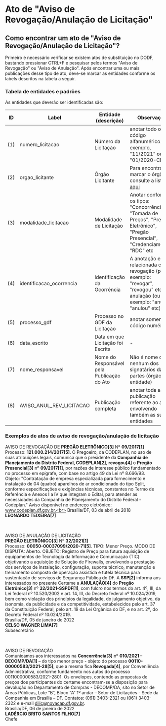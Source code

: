 # Ato de "Aviso de Revogação/Anulação de Licitação"


## Como encontrar um ato de "Aviso de Revogação/Anulação de Licitação"?

Primeiro é necessário verificar se existem atos de substituição no DODF, bastando pressionar CTRL+F e pesquisar pelos termos "Aviso de Revogação" ou "Aviso de Anulação". Após encontrar uma ou mais publicações desse tipo de ato, deve-se marcar as entidades conforme os labels descritos na tabela a seguir.

### Tabela de entidades e padrões

As entidades que deverão ser identificadas são:

ID | Label | Entidade (descrição)  | Observação
------- | ------- | ------- | ------- 
(1) | numero_licitacao | Número da Licitação | anotar todo o código alfanumérico. Por exemplo, "11/2021" ou "01/2020-CEB"
(2) | orgao_licitante | Órgão Licitante | Para encontrar e marcar o órgão, consulte a lista [aqui](../listagem_orgaos.md)
(3) | modalidade_licitacao | Modalidade de Licitação | Anotar conforme os tipos: "Concorrência", "Tomada de Preços", "Pregão Eletrônico", "Pregão Presencial", "Credenciamento", "RDC" etc
(4) | identificacao_ocorrencia | Identificação da Ocorrência | A anotação está relacionada com revogação (por exemplo: "revogar", "revogou" etc) ou anulação (ou por exemplo: "anular", "anulou" etc)
(5) | processo_gdf | Processo no GDF da Licitação | anotar somente o código numérico
(6) | data_escrito | Data em que Licitação foi Escrita | -
(7) | nome_responsavel | Nome do Responsável pela Publicação do Ato |	Não é nome de nenhum dos signatários das partes (órgão e entidade)
(8) | AVISO_ANUL_REV_LICITACAO | Publicação completa | anotar toda a publicação referente ao ato, envolvendo também as suas entidades

### Exemplos de atos de aviso de revogação/anulação de licitação

AVISO DE REVOGAÇÃO DE **PREGÃO ELETRÔNICO[3]** Nº **09/2017[1]**<br>
Processo: **121.000.214/2017[5]**. O Pregoeiro, da CODEPLAN, no uso de suas atribuições legais, comunica que o presidente da **Companhia de Planejamento do Distrito Federal, CODEPLAN[2]**, **revogou[4]** o **Pregão Presencial[3]** nº **09/2017[1]**, por razões de interesse público fundamentado no processo em epígrafe, com base no artigo 49 da Lei nº 8.666/93. Objeto: "Contratação de empresa especializada para fornecimento e instalação de 04 (quatro) aparelhos de ar condicionado do tipo Split, conforme especificações e exigências técnicas, constantes no Termo de Referência e Anexos I a IV que integram o Edital, para atender as necessidades da Companhia de Planejamento do Distrito Federal - Codeplan." Aviso disponível no endereço eletrônico: www.codeplan.df.gov.br.<br>
Brasília/DF, 03 de abril de 2018<br>
**LEONARDO TEIXEIRA[7]**<br><br><br>


AVISO DE ANULAÇÃO DE LICITAÇÃO<br>
**PREGÃO ELETRÔNICO[3]** Nº **32/2021[1]**<br>
Processo: **00050-00037099/2020-71[5]**. TIPO: Menor Preço. MODO DE DISPUTA: Aberto. OBJETO: Registro de Preço para futura aquisição de equipamentos de Tecnologia da Informação e Comunicação (TIC) objetivando a aquisição de Solução de Firewalls, envolvendo a prestação dos serviços de instalação, configuração, suporte técnico, manutenção e treinamento composto de operação assistida e tutela técnica para sustentação de serviços de Segurança Pública do DF. A **SSP[2]** informa aos interessados no presente Certame a **ANULAÇÃO[4]** do **Pregão Eletrônico[3]** nº **32/2021-SSPDF[1]**, com fulcro nos termos do art. 4º, III, da Lei federal nº 10.520/2002 e art. 14, III, do Decreto federal nº 10.024/2019, bem como violação dos princípios da legalidade, do julgamento objetivo, da isonomia, da publicidade e da competitividade, estabelecidos pelo art. 37 da Constituição Federal, pelo art. 19 da Lei Orgânica do DF, e no art. 2º, do Decreto Federal nº 10.024/2019.<br>
Brasília/DF, 05 de janeiro de 2022<br>
**CELSO WAGNER LIMA[7]**<br>
Subsecretário<br><br><br>

AVISO DE REVOGAÇÃO<br>
Comunicamos aos interessados na **Concorrência[3]** nº **010/2021 – DECOMP/DA[1]** – do tipo menor preço - objeto do processo **00110-00000583/2021-28[5]**, que a mesma fica **Revogada[4]**, por Conveniência Administrativa, conforme fundamento nos autos do processo 0011000000583/2021-2801. Os envelopes, contendo as propostas de preços dos participantes do certame encontram-se a disposição para devolução no Departamento de Compras - DECOMP/DA, sito no Setor de Áreas Públicas, Lote “B”, Bloco “A” 1º andar – Setor de Licitações - Sede da Companhia em Brasília – DF. Contatos: (061) 3403-2321 ou (061) 3403-2322 e e-mail dilic@novacap.df.gov.br.<br>
Brasília/DF, 06 de janeiro de 2022<br>
**LADÉRCIO BRITO SANTOS FILHO[7]**<br>
Chefe<br><br><br>
